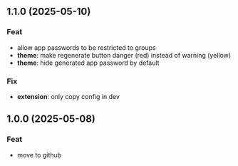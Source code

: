 ## 1.1.0 (2025-05-10)

### Feat

- allow app passwords to be restricted to groups
- **theme**: make regenerate button danger (red) instead of warning (yellow)
- **theme**: hide generated app password by default

### Fix

- **extension**: only copy config in dev

## 1.0.0 (2025-05-08)

### Feat

- move to github
